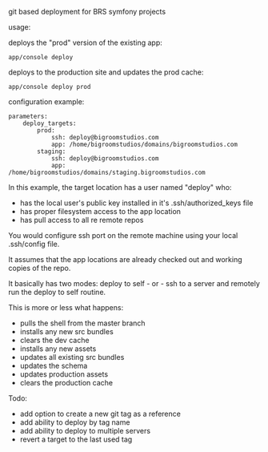 git based deployment for BRS symfony projects

usage:

deploys the "prod" version of the existing app:

    app/console deploy

deploys to the production site and updates the prod cache:

    app/console deploy prod

configuration example:

    parameters:
        deploy_targets:
            prod:
                ssh: deploy@bigroomstudios.com
                app: /home/bigroomstudios/domains/bigroomstudios.com
            staging:
                ssh: deploy@bigroomstudios.com
                app: /home/bigroomstudios/domains/staging.bigroomstudios.com


In this example, the target location has a user named "deploy" who:
  * has the local user's public key installed in it's .ssh/authorized_keys file
  * has proper filesystem access to the app location
  * has pull access to all re remote repos
  
You would configure ssh port on the remote machine using your local .ssh/config file.

It assumes that the app locations are already checked out and working copies of the repo. 

It basically has two modes: deploy to self - or - ssh to a server and remotely run the deploy to self routine.

This is more or less what happens:
  * pulls the shell from the master branch
  * installs any new src bundles
  * clears the dev cache
  * installs any new assets
  * updates all existing src bundles
  * updates the schema
  * updates production assets
  * clears the production cache

Todo:
  * add option to create a new git tag as a reference
  * add ability to deploy by tag name
  * add ability to deploy to multiple servers
  * revert a target to the last used tag


